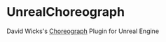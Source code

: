 # UnrealChoreograph

David Wicks's [Choreograph](https://github.com/sansumbrella/Choreograph) Plugin for Unreal Engine
